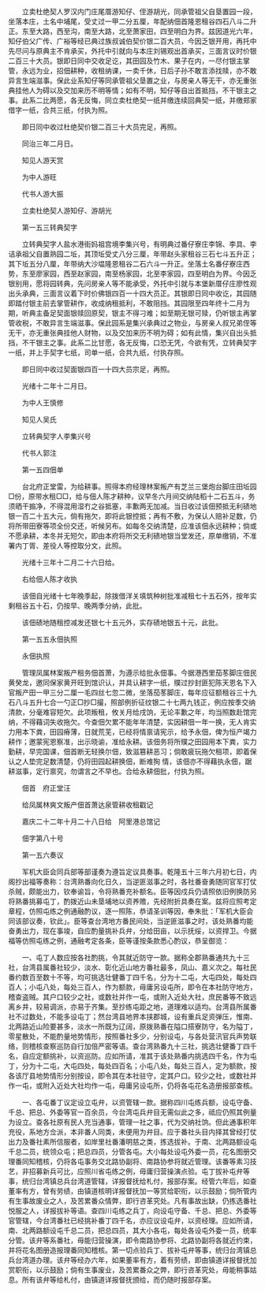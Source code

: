 <!-- { "loadSidebar": true } -->
　　立卖杜绝契人罗汉内门庄尾厝游知仔、侄游胡光，同承管祖父自垦置园一段，坐落本庄，土名中埔尾，受丈过一甲二分五厘，年配纳佃首隆恩租谷四石八斗二升正。东至大路，西至沟，南至大路，北至萧家田，四至明白为界。兹因道光六年，知仔伯父广传、广裕等经已典过族叔诚伯契价银二百大员，今因乏银开用，再托中先尽问与原典主不肯承买，外托中引就向与本庄刘锡观出首承买，三面言议时价银二百三十大员。银即日同中交收足讫，其田园及竹木、果子在内，一尽付银主掌管，永远为业，招佃耕种，收租纳课，一卖千休，日后子孙不敢言添找赎，亦不敢异言生端滋事。保此业系知仔等同承管祖父垦置之业，与房亲人等无干，亦无重张典挂他人为碍以及交加来历不明等情；如有不明，知仔等自出首抵挡，不干银主之事。此系二比两愿，各无反悔，同立卖杜绝契一纸并缴连续回典契一纸，并缴郑家借字一纸，合共三纸，付执为照。

　　即日同中收过杜绝契价银二百三十大员完足，再照。

　　同治三年二月日。

　　知见人游天赏

　　为中人游旺

　　代书人游大振

　　立卖杜绝契人游知仔、游胡光

　　第一五三转典契字

　　立转典契字人盐水港街妈祖宫境李集兴号，有明典过番仔寮庄李锦、李具、李诘承祖父自置熟园二坵，其顶坵受丈八分三厘，年带赵头家租谷三石七斗五升正；其下坵五分八厘，年带纳大沙塭隆恩租谷二石六斗一升正。坐落土名番仔寮庄西势，东至廖家园，西至赵家园，南至杨家园，北至李家园，四至明白为界。今因乏银别用，愿将园转典，先问房亲人等不能承受，外托中引就与本堡新厝仔庄廖性观出头承典，三面言议着下时价佛银四百一十四大员正。其银即日同中收讫，其园随即踏付银主前去掌管耕作，收成纳租抵利，不敢阻挡。其园限至四年终十二月为期，听典主备足契面银赎回原契，银主不得刁难；如至期无银可赎，仍听银主再掌管收税，不敢异言生端滋事。保此园系是集兴承典过之物业，与房亲人叔兄弟侄等无干，亦无重张典挂他人财物，以及交加来历不明为碍；如有此情，集兴自出头抵挡，不干银主之事。此系二比甘愿，各无反悔，口恐无凭，今欲有凭，立转典契字一纸，并上手契字七纸，司单一纸，合共九纸，付执存照。

　　即日同中收过契面银四百一十四大员宗足，再照。

　　光绪十二年十二月日。

　　为中人王慎修

　　知见人吴氏

　　立转典契字人李集兴号

　　代书人郭注

　　第一五四佃单

　　台北府正堂雷，为给耕事。照得本府经理林案叛产有芝兰三堡炮台脚庄田坵园□份，原带水租□□，给与佃人陈才耕种，议早冬六月间交纳陆稻十二石五斗，务须晒干搧净，不得混用湿冇之谷抵塞，丰歉两无加减。当日收过该佃预抵无利碛地银一百二十五大元，倘有拖欠，即将此银控抵；再有不敷，为保认人赔补足数，仍将所带田寮等项全份交还，听候另布。如每冬交纳清楚，应准该佃永远耕种；倘或不愿承耕，本冬并无短欠，即由本府将所交无利碛地银当堂发还，原单缴销，不准署内丁胥、差役人等控取分文，此照。

　　光绪十三年十二月二十六日给。

　　右给佃人陈才收执

　　该佃自光绪十七年晚季起，除拨借洋关填筑种树批准减租七十五石外，按年实剩租谷五十石，仍按早、晚两季分纳，此批。

　　该佃碛地随租控减发还银七十五元外，实存碛地银五十元，此批。

　　第一五五永佃执照

　　永佃执照

　　管理凤属林案叛产租务佃首萧，为遵示给批永佃事。今据港西里茄苳脚庄佃民黄癸龙，邀同保家黄开旺到馆识认，并具认耕字一纸，贌过抄封匪犯陈天恩名下入官叛产田一甲三分二厘一毛四丝七忽二微，坐落茄苳脚庄，每年应征额租谷三十九石八斗五升七合一勺正□抄□撮，照部例折征纹银二十七两九钱正，例应按季交纳清款，分毫难容短欠。此项叛租，攸关月给戌饷，无论丰歉之年，均当照数赴馆完纳，不得藉词失收拖欠。今查佃欠累不能年年清楚，实因耕佃一年一换，无人肯实力用本下粪，田园瘠薄，日就荒芜，已经将情禀请宪示，给予永佃，俾为恒产竭力耕作；邀蒙宪恩察准，出示晓谕，准给永耕。该佃务将所贌之田园用本下粪，实力勤耕，早完国课，佃首断无轻换尔佃，致滋篡耕恶习；倘敢疲玩拖欠租项，即着保认之人垫完足数清楚，仍将田园起耕换佃，断难狥 情，该佃亦不得藉执永佃，踞耕滋事，定行禀究，勿谓言之不早也。合给永耕佃批，付执为照。

　　佃首　府正堂汪

　　给凤属林爽文叛产佃首萧达泉管耕收租戳记

　　嘉庆二十二年十月二十八日给　阿里港总馆记

　　佃字第八十号

　　第一五六奏议

　　军机大臣会同兵部等部谨奏为遵旨定议具奏事。乾隆五十三年六月初七日，内阁抄出福等奏称：台湾熟番向化日久，当逆匪滋事之时，各社番奋勇随同官军打仗杀贼，颇能出力，钦奉谕旨，令将熟番充补额名。臣等因戍兵仍请照依旧例换防另将熟番挑募屯丁，酌拨近山未垦埔地以资养赡，先经附折具奏在案。兹将应照考定章程，仿照屯练之例通融酌议，逐一照陈，恭请圣训等因，奉朱批：「军机大臣会同该部议奏，钦此」。臣等查台湾地方番民间处，当逆匪滋事之时，该处熟番均能奋勇出力，现在事竣，自应酌量挑补兵弁，分给田亩，以示抚绥，以资捍卫。今据福等仿照屯练之例，通融考定各条，臣等谨按条款悉心酌议，恭呈御览：

　　一、屯丁人数应按各社酌挑，令其就近防守一款。据称全郡熟番通共九十三社，台湾县属番社较少，淡水、彰化近山地方番社最多，凤山、嘉义次之。每社民番约数百至数十不等，均可挑选壮健番丁四千名，分为十二屯，大屯四处，每处四百人；小屯八处，每处三百人，作为额款，毋庸另设屯所，即令在本社防守地方，稽查盗贼。其户口较少之社，或数社并作一屯，或附入近处大社，庶民番等不致远离乡井，较易调派，亦易于齐集。至抄练屯距之地，道理难以适均。台湾县所属番社不过数处，不能多设屯丁；然台湾县地界本挟郡城，设有重兵足资弹压，惟南、北两路近山险要甚多，淡水一所既为辽阔，原拨熟番在隘口搭寮防守，名为隘丁，零星散处，不能酌量地势情形，按照番社多少，分别设屯，与各处营汛官兵声势联络，则稽核查察巡防自行加倍严密等语。查台湾熟番九十三社，挑选壮健番丁四千名，自应定额挑补，以资巡防。应如所请，准其于该处熟番内挑选四千名，作为屯丁，分为十二屯，大屯四处，每处四百名；小屯八处，每处三百人，定为额款，按各该厅县地势情形分别按设，即令其在本社驻守，定其户口。较少之社，或数社并作一屯，或附入近处大社均作一屯，毋庸另设屯所，仍将各屯花名造册报部查核。

　　一、各屯番丁议定设立屯弁，以资管辖一款。据称四川屯练兵额，设屯守备、千总、把总、外委等官一百余员，今台湾屯兵弁目无需似此之多，祗应仍照其例量为设立。查各社原有民人充当通事，管理一社之事，代为交纳社饷。但此通事积年充役，系地方佥派，本非番人同类，未便用为弁目。应于番社头目内择其曾经打仗出力及番社素所信服者，如岸里社番潘明慈之类，拣选拔补。于南、北两路额设屯千总二员，统领众屯；把总四员，分管各屯。大小每处设屯外委一员，花名图册交理番同知稽核，仍将各屯事务交北路协副将、南路协参将就近管理。该番等素习技艺，非招募新兵可比，应照川省屯练之例，毋庸归营操演点验。屯丁拔补屯弁等事，统归台湾镇总兵台湾道管辖，详报督抚给札付，报部存案。经管六年后，如查董率有方，曾有劳绩，由镇道核明详报督抚加一等赏给职衔，以示鼓励；倘所管内有生事故废业之人，及苦累番众情弊，即行咨革究处。凡有事故出缺，仍拣选番社悦服之人，详报拔补等语。查四川屯练之兵丁，向设屯守备、千总、把总、外委等官管辖，今台湾番社已经挑补番丁四千名，亦应议设屯弁，以资经理。应如所请，南、北两路额设屯千总二员，把总四员，其大小各屯，每处各设屯外委一员，统率分管。该弁等系番社，毋能归营操演，即令南路协参将、北路协副将各就近约束，并将花名图册造报理番同知稽核。第一切点验兵丁、拔补屯弁等事，统归台湾镇总兵台湾道办理。该弁等经办六年，如果董率有方，着有劳绩，即由镇道详报督抚加赏职衔，以示鼓励；倘有生事废业，及苦累番众之弊，即行咨革究处，毋能稍事姑息。所有该弁等给札付，由镇道详报督抚颁给，而仍随时报部存案。

